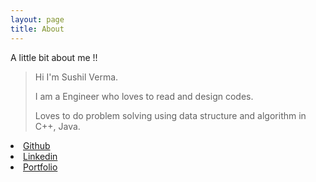 ```yaml
---
layout: page
title: About
---
```


A little bit about me !!
> Hi I'm Sushil Verma. 
> 
> I am a Engineer who loves to read and design codes.
> 
> Loves to do problem solving using data structure and algorithm in C++, Java. 
> 




<section>
        <li>
          <a href="https://github.com/shushill">Github</a>     
        </li>
         <li>
          <a href="https://www.linkedin.com/in/shushill">Linkedin</a>
        </li>
          <li>
           <a href="https://shushill.github.io/">Portfolio</a> 
        </li>
</section>
